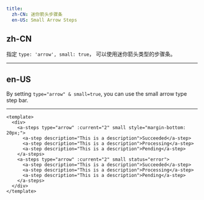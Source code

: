 ```yaml
title:
  zh-CN: 迷你箭头步骤条
  en-US: Small Arrow Steps
```

## zh-CN

指定 `type: 'arrow', small: true`， 可以使用迷你箭头类型的步骤条。

---

## en-US

By setting `type="arrow" & small=true`, you can use the small arrow type step bar.

---

```vue
<template>
  <div>
    <a-steps type="arrow" :current="2" small style="margin-bottom: 20px;">
      <a-step description="This is a description">Succeeded</a-step>
      <a-step description="This is a description">Processing</a-step>
      <a-step description="This is a description">Pending</a-step>
    </a-steps>
    <a-steps type="arrow" :current="2" small status="error">
      <a-step description="This is a description">Succeeded</a-step>
      <a-step description="This is a description">Processing</a-step>
      <a-step description="This is a description">Pending</a-step>
    </a-steps>
  </div>
</template>
```
